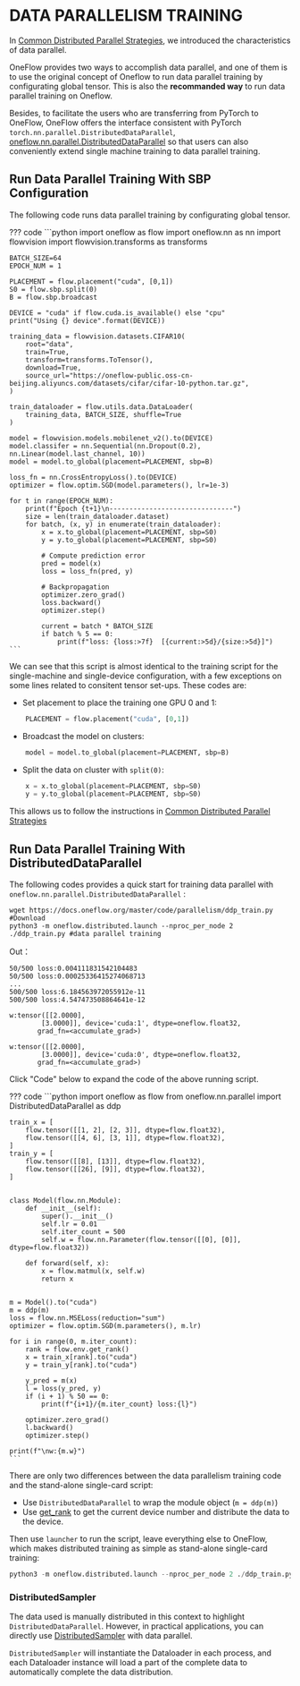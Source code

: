 # DATA PARALLELISM TRAINING

In [Common Distributed Parallel Strategies](./01_introduction.md), we introduced the characteristics of data parallel.

OneFlow provides two ways to accomplish data parallel, and one of them is to use the original concept of Oneflow to run data parallel training by configurating global tensor. This is also the **recommanded way** to run data parallel training on Oneflow.

Besides, to facilitate the users who are transferring from PyTorch to OneFlow, OneFlow offers the interface consistent with PyTorch `torch.nn.parallel.DistributedDataParallel`,  [oneflow.nn.parallel.DistributedDataParallel](https://oneflow.readthedocs.io/en/master/nn.html#oneflow.nn.parallel.DistributedDataParallel) so that users can also conveniently extend single machine training to data parallel training. 

## Run Data Parallel Training With SBP Configuration

The following code runs data parallel training by configurating global tensor. 

??? code
    ```python
    import oneflow as flow
    import oneflow.nn as nn
    import flowvision
    import flowvision.transforms as transforms

    BATCH_SIZE=64
    EPOCH_NUM = 1

    PLACEMENT = flow.placement("cuda", [0,1])
    S0 = flow.sbp.split(0)
    B = flow.sbp.broadcast

    DEVICE = "cuda" if flow.cuda.is_available() else "cpu"
    print("Using {} device".format(DEVICE))

    training_data = flowvision.datasets.CIFAR10(
        root="data",
        train=True,
        transform=transforms.ToTensor(),
        download=True,
        source_url="https://oneflow-public.oss-cn-beijing.aliyuncs.com/datasets/cifar/cifar-10-python.tar.gz",
    )

    train_dataloader = flow.utils.data.DataLoader(
        training_data, BATCH_SIZE, shuffle=True
    )

    model = flowvision.models.mobilenet_v2().to(DEVICE)
    model.classifer = nn.Sequential(nn.Dropout(0.2), nn.Linear(model.last_channel, 10))
    model = model.to_global(placement=PLACEMENT, sbp=B)

    loss_fn = nn.CrossEntropyLoss().to(DEVICE)
    optimizer = flow.optim.SGD(model.parameters(), lr=1e-3)

    for t in range(EPOCH_NUM):
        print(f"Epoch {t+1}\n-------------------------------")
        size = len(train_dataloader.dataset)
        for batch, (x, y) in enumerate(train_dataloader):
            x = x.to_global(placement=PLACEMENT, sbp=S0)
            y = y.to_global(placement=PLACEMENT, sbp=S0)

            # Compute prediction error
            pred = model(x)
            loss = loss_fn(pred, y)

            # Backpropagation
            optimizer.zero_grad()
            loss.backward()
            optimizer.step()

            current = batch * BATCH_SIZE
            if batch % 5 == 0:
                print(f"loss: {loss:>7f}  [{current:>5d}/{size:>5d}]")
    ```

We can see that this script is almost identical to the training script for the single-machine and single-device configuration, with a few exceptions on some lines related to consitent tensor set-ups. These codes are:

- Set placement to place the training one GPU 0 and 1: 

```python
    PLACEMENT = flow.placement("cuda", [0,1])
```

- Broadcast the model on clusters:

```python
    model = model.to_global(placement=PLACEMENT, sbp=B)
```

- Split the data on cluster with `split(0)`: 

```python
    x = x.to_global(placement=PLACEMENT, sbp=S0)
    y = y.to_global(placement=PLACEMENT, sbp=S0)
```

This allows us to follow the instructions in [Common Distributed Parallel Strategies](./01_introduction.md)

## Run Data Parallel Training With DistributedDataParallel

The following codes provides a quick start for training data parallel with `oneflow.nn.parallel.DistributedDataParallel` :

```shell
wget https://docs.oneflow.org/master/code/parallelism/ddp_train.py #Download
python3 -m oneflow.distributed.launch --nproc_per_node 2 ./ddp_train.py #data parallel training
```

Out：

```text
50/500 loss:0.004111831542104483
50/500 loss:0.00025336415274068713
...
500/500 loss:6.184563972055912e-11
500/500 loss:4.547473508864641e-12

w:tensor([[2.0000],
        [3.0000]], device='cuda:1', dtype=oneflow.float32,
       grad_fn=<accumulate_grad>)

w:tensor([[2.0000],
        [3.0000]], device='cuda:0', dtype=oneflow.float32,
       grad_fn=<accumulate_grad>)
```

Click "Code" below to expand the code of the above running script.

??? code
    ```python
    import oneflow as flow
    from oneflow.nn.parallel import DistributedDataParallel as ddp

    train_x = [
        flow.tensor([[1, 2], [2, 3]], dtype=flow.float32),
        flow.tensor([[4, 6], [3, 1]], dtype=flow.float32),
    ]
    train_y = [
        flow.tensor([[8], [13]], dtype=flow.float32),
        flow.tensor([[26], [9]], dtype=flow.float32),
    ]


    class Model(flow.nn.Module):
        def __init__(self):
            super().__init__()
            self.lr = 0.01
            self.iter_count = 500
            self.w = flow.nn.Parameter(flow.tensor([[0], [0]], dtype=flow.float32))

        def forward(self, x):
            x = flow.matmul(x, self.w)
            return x


    m = Model().to("cuda")
    m = ddp(m)
    loss = flow.nn.MSELoss(reduction="sum")
    optimizer = flow.optim.SGD(m.parameters(), m.lr)

    for i in range(0, m.iter_count):
        rank = flow.env.get_rank()
        x = train_x[rank].to("cuda")
        y = train_y[rank].to("cuda")

        y_pred = m(x)
        l = loss(y_pred, y)
        if (i + 1) % 50 == 0:
            print(f"{i+1}/{m.iter_count} loss:{l}")

        optimizer.zero_grad()
        l.backward()
        optimizer.step()

    print(f"\nw:{m.w}")
    ```

There are only two differences between the data parallelism training code and the stand-alone single-card script:

- Use `DistributedDataParallel` to wrap the module object (`m = ddp(m)`)
- Use [get_rank](https://oneflow.readthedocs.io/en/master/oneflow.html#oneflow.env.get_rank) to get the current device number and distribute the data to the device.

Then use `launcher` to run the script, leave everything else to OneFlow, which makes distributed training as simple as stand-alone single-card training:

```python
python3 -m oneflow.distributed.launch --nproc_per_node 2 ./ddp_train.py
```

### DistributedSampler

The data used is manually distributed in this context to highlight `DistributedDataParallel`. However, in practical applications, you can directly use [DistributedSampler](https://oneflow.readthedocs.io/en/master/utils.html#oneflow.utils.data.distributed.DistributedSampler) with data parallel.

`DistributedSampler` will instantiate the Dataloader in each process, and each Dataloader instance will load a part of the complete data to automatically complete the data distribution.
